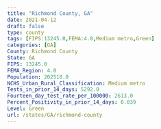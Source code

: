 ```yaml
---
title: "Richmond County, GA"
date: 2021-04-12
draft: false
type: county
tags: [FIPS:13245.0,FEMA:4.0,Medium metro,Green]
categories: [GA]
County: Richmond County
State: GA
FIPS: 13245.0
FEMA_Region: 4.0
Population: 202518.0
NCHS_Urban_Rural_Classification: Medium metro
Tests_in_prior_14_days: 5292.0
Fourteen_day_test_rate_per_100000: 2613.0
Percent_Positivity_in_prior_14_days: 0.039
Level: Green
url: /states/GA/richmond-county
---
```



